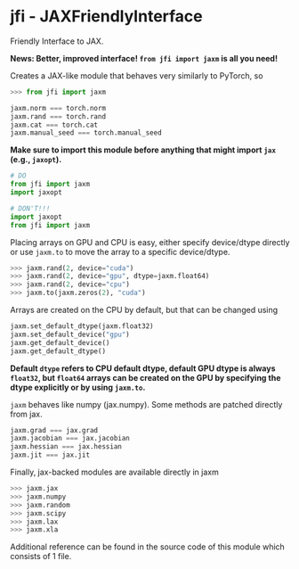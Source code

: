 # jfi - JAXFriendlyInterface
Friendly Interface to JAX.

**News: Better, improved interface! `from jfi import jaxm` is all you need!**

Creates a JAX-like module that behaves very similarly to PyTorch, so
```python
>>> from jfi import jaxm

jaxm.norm === torch.norm
jaxm.rand === torch.rand
jaxm.cat === torch.cat
jaxm.manual_seed === torch.manual_seed
```

**Make sure to import this module before anything that might import `jax` (e.g., `jaxopt`).**

```python
# DO 
from jfi import jaxm
import jaxopt

# DON'T!!!
import jaxopt
from jfi import jaxm
```

Placing arrays on GPU and CPU is easy, either specify device/dtype directly or
use `jaxm.to` to move the array to a specific device/dtype.
```python
>>> jaxm.rand(2, device="cuda")
>>> jaxm.rand(2, device="gpu", dtype=jaxm.float64)
>>> jaxm.rand(2, device="cpu")
>>> jaxm.to(jaxm.zeros(2), "cuda")
```
Arrays are created on the CPU by default, but that can be changed using
```python
jaxm.set_default_dtype(jaxm.float32) 
jaxm.set_default_device("gpu")
jaxm.get_default_device()
jaxm.get_default_dtype()
```
**Default `dtype` refers to CPU default dtype, default GPU dtype is always `float32`, but `float64` arrays can be created on the GPU by specifying the dtype explicitly or by using `jaxm.to`.**

`jaxm` behaves like numpy (jax.numpy). Some methods are
patched directly from jax.
```python
jaxm.grad === jax.grad
jaxm.jacobian === jax.jacobian
jaxm.hessian === jax.hessian
jaxm.jit === jax.jit
```

Finally, jax-backed modules are available directly in jaxm
```python
>>> jaxm.jax
>>> jaxm.numpy
>>> jaxm.random
>>> jaxm.scipy
>>> jaxm.lax
>>> jaxm.xla
```

Additional reference can be found in the source code of this module which
consists of 1 file.
